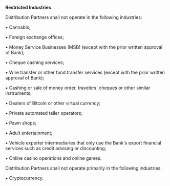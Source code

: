**Restricted Industries**

Distribution Partners shall not operate in the following industries:

• Cannabis;

• Foreign exchange offices;

• Money Service Businesses (MSB) (except with the prior written approval of Bank);

• Cheque cashing services;

• Wire transfer or other fund transfer services (except with the prior written approval of Bank);

• Cashing or sale of money order, travelers' cheques or other similar instruments;

• Dealers of Bitcoin or other virtual currency;

• Private automated teller operators;

• Pawn shops;

• Adult entertainment;

• Vehicle exporter intermediaries that only use the Bank's export financial services such as credit advising or discounting;

• Online casino operations and online games.

Distribution Partners shall not operate primarily in the following industries:

• Cryptocurrency.
